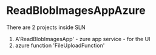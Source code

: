 # ReadBlobImagesAppAzure

There are 2 projects inside SLN
1) A'ReadBlobImagesApp' - zure app service - for the UI
2) azure function 'FileUploadFunction'
